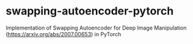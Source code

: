 # swapping-autoencoder-pytorch
Implementation of Swapping Autoencoder for Deep Image Manipulation (https://arxiv.org/abs/2007.00653) in PyTorch
